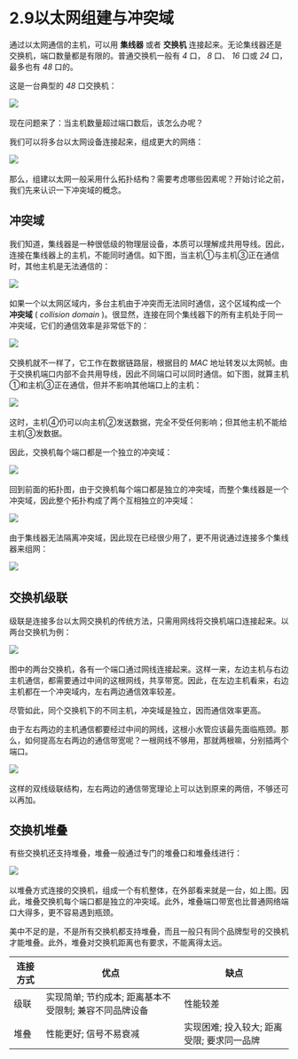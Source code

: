 # 2.9以太网组建与冲突域

通过以太网通信的主机，可以用 **集线器** 或者 **交换机** 连接起来。无论集线器还是交换机，端口数量都是有限的。普通交换机一般有 *4* 口， *8* 口、 *16* 口或 *24* 口，最多也有 *48* 口的。

这是一台典型的 *48* 口交换机：

![](assets/network-asset-0d79838b7eadd6c05b81d080d72d18d51360f728-20241221170808-ew8rj2x.png)​

现在问题来了：当主机数量超过端口数后，该怎么办呢？

我们可以将多台以太网设备连接起来，组成更大的网络：

![](assets/network-asset-bacf750f79df8d4468c97cac0de28c9680aef608-20241221170808-7dsm3ay.png)​

那么，组建以太网一般采用什么拓扑结构？需要考虑哪些因素呢？开始讨论之前，我们先来认识一下冲突域的概念。

## 冲突域

我们知道，集线器是一种很低级的物理层设备，本质可以理解成共用导线。因此，连接在集线器上的主机，不能同时通信。如下图，当主机①与主机③正在通信时，其他主机是无法通信的：

![](assets/network-asset-07b28f038a053e542f48717a9a37bc1349f640f2-20241221170809-d3oyph5.png)​

如果一个以太网区域内，多台主机由于冲突而无法同时通信，这个区域构成一个 **冲突域** ( *collision domain* )。很显然，连接在同个集线器下的所有主机处于同一冲突域，它们的通信效率是非常低下的：

![](assets/network-asset-11a0bb5ceccc1e4c3d5576424eae420d91816a82-20241221170809-am3scxz.png)​

交换机就不一样了，它工作在数据链路层，根据目的 *MAC* 地址转发以太网帧。由于交换机端口内部不会共用导线，因此不同端口可以同时通信。如下图，就算主机①和主机③正在通信，但并不影响其他端口上的主机：

![](assets/network-asset-6427199a47c3f760b5059ef4272835670bf27482-20241221170809-ufe2d5e.png)​

这时，主机④仍可以向主机②发送数据，完全不受任何影响；但其他主机不能给主机③发数据。

因此，交换机每个端口都是一个独立的冲突域：

![](assets/network-asset-61b3761e4a89b60b7d0acd94320e9f5e37f9646b-20241221170809-bypgjh3.png)​

回到前面的拓扑图，由于交换机每个端口都是独立的冲突域，而整个集线器是一个冲突域，因此整个拓扑构成了两个互相独立的冲突域：

![](assets/network-asset-138f4e5ffc2cfd90dbd74b1bfc0eefa93ae21a6d-20241221170809-ro9cje5.png)​

由于集线器无法隔离冲突域，因此现在已经很少用了，更不用说通过连接多个集线器来组网：

![](assets/network-asset-c83674c2549edd5a9ae365c9cf3858292e72ea40-20241221170809-5l5gjge.png)​

## 交换机级联

级联是连接多台以太网交换机的传统方法，只需用网线将交换机端口连接起来。以两台交换机为例：

![](assets/network-asset-e63298470768f2fa9c087ae284cf1d9269153c3d-20241221170809-5mq0m2r.png)​

图中的两台交换机，各有一个端口通过网线连接起来。这样一来，左边主机与右边主机通信，都需要通过中间的这根网线，共享带宽。因此，在左边主机看来，右边主机都在一个冲突域内，左右两边通信效率较差。

尽管如此，同个交换机下的不同主机，冲突域是独立，因而通信效率更高。

由于左右两边的主机通信都要经过中间的网线，这根小水管应该最先面临瓶颈。那么，如何提高左右两边的通信带宽呢？一根网线不够用，那就两根嘛，分别插两个端口。

![](assets/network-asset-0df374f7eb477db4e219bebf433b7f6ea16bdf5a-20241221170809-ttyhxaj.png)​

这样的双线级联结构，左右两边的通信带宽理论上可以达到原来的两倍，不够还可以再加。

## 交换机堆叠

有些交换机还支持堆叠，堆叠一般通过专门的堆叠口和堆叠线进行：

![](assets/network-asset-a591751c54420351ba048a3bc54c7150a793fde0-20241221170809-j48nuse.png)​

以堆叠方式连接的交换机，组成一个有机整体，在外部看来就是一台，如上图。因此，堆叠交换机每个端口都是独立的冲突域。此外，堆叠端口带宽也比普通网络端口大得多，更不容易遇到瓶颈。

美中不足的是，不是所有交换机都支持堆叠，而且一般只有同个品牌型号的交换机才能堆叠。此外，堆叠对交换机距离也有要求，不能离得太远。

|**连接方式**|**优点**|**缺点**|
| ------| --------------------------------------------------------| --------------------------------------------|
|级联|实现简单; 节约成本; 距离基本不受限制; 兼容不同品牌设备|性能较差|
|堆叠|性能更好; 信号不易衰减|实现困难; 投入较大; 距离受限; 要求同一品牌|
